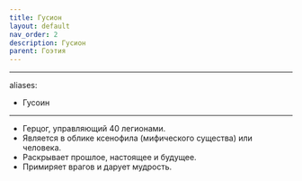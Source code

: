 ```yaml
---
title: Гусион
layout: default
nav_order: 2
description: Гусион
parent: Гоэтия
---
```


---
aliases:
  - Гусоин
---
- Герцог, управляющий 40 легионами.
- Является в облике ксенофила (мифического существа) или человека.
- Раскрывает прошлое, настоящее и будущее.
- Примиряет врагов и дарует мудрость.
